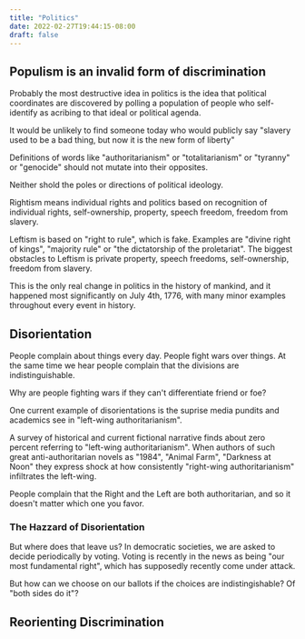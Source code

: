 ```yaml
---
title: "Politics"
date: 2022-02-27T19:44:15-08:00
draft: false
---
```


## Populism is an invalid form of discrimination

Probably the most destructive idea in politics is the idea that political coordinates are discovered by polling a population of people who self-identify as acribing to that ideal or political agenda.

It would be unlikely to find someone today who would publicly say "slavery used to be a bad thing, but now it is the new form of liberty"

Definitions of words like "authoritarianism" or "totalitarianism" or "tyranny" or "genocide" should not mutate into their opposites.

Neither shold the poles or directions of political ideology.



Rightism means individual rights and politics based on recognition of individual rights, self-ownership, property, speech freedom, freedom from slavery.

Leftism is based on "right to rule", which is fake. Examples are "divine right of kings", "majority rule" or "the dictatorship of the proletariat". The biggest obstacles to Leftism is private property, speech freedoms, self-ownership, freedom from slavery.

This is the only real change in politics in the history of mankind, and it happened most significantly on July 4th, 1776, with many minor examples throughout every event in history.


## Disorientation

People complain about things every day. People fight wars over things. At the same time we hear people complain that the divisions are indistinguishable. 

Why are people fighting wars if they can't differentiate friend or foe?

One current example of disorientations is the suprise media pundits and academics see in "left-wing authoritarianism".

A survey of historical and current fictional narrative finds about zero percent referring to "left-wing authoritarianism".  When authors of such great anti-authoritarian novels as "1984", "Animal Farm", "Darkness at Noon" they express shock at how consistently "right-wing authoritarianism" infiltrates the left-wing.

People complain that the Right and the Left are both authoritarian, and so it doesn't matter which one you favor.

### The Hazzard of Disorientation

But where does that leave us? In democratic societies, we are asked to decide periodically by voting. Voting is recently in the news as being "our most fundamental right", which has  supposedly recently come under attack.

But how can we choose on our ballots if the choices are indistingishable? Of "both sides do it"? 


## Reorienting Discrimination
